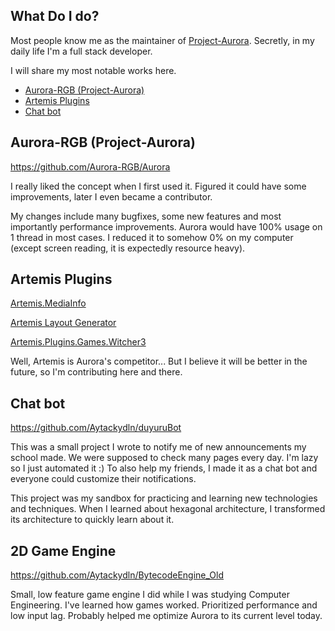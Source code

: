 ## What Do I do?
Most people know me as the maintainer of [Project-Aurora](https://github.com/Aurora-RGB/Aurora).
Secretly, in my daily life I'm a full stack developer.

I will share my most notable works here.

<!-- TOC -->
* [Aurora-RGB (Project-Aurora)](#aurora-rgb--project-aurora-)
* [Artemis Plugins](#artemis-plugins-1)
* [Chat bot](#chat-bot)
<!-- TOC -->

## Aurora-RGB (Project-Aurora)
https://github.com/Aurora-RGB/Aurora

I really liked the concept when I first used it.
Figured it could have some improvements, later I even became a contributor.

My changes include many bugfixes, some new features and most importantly performance improvements.
Aurora would have 100% usage on 1 thread in most cases. I reduced it to somehow 0% on my computer
(except screen reading, it is expectedly resource heavy).

## Artemis Plugins
[Artemis.MediaInfo](https://github.com/Aytackydln/Artemis.MediaInfo)

[Artemis Layout Generator](https://github.com/Aytackydln/Artemis-layout-generator)

[Artemis.Plugins.Games.Witcher3](https://github.com/Aytackydln/Artemis.Plugins.Games.Witcher3)

Well, Artemis is Aurora's competitor...
But I believe it will be better in the future, so I'm contributing here and there.

## Chat bot
https://github.com/Aytackydln/duyuruBot

This was a small project I wrote to notify me of new announcements my school made.
We were supposed to check many pages every day. I'm lazy so I just automated it :)
To also help my friends, I made it as a chat bot and everyone could customize their notifications.

This project was my sandbox for practicing and learning new technologies and techniques.
When I learned about hexagonal architecture, I transformed its architecture to quickly learn about it.

## 2D Game Engine
https://github.com/Aytackydln/BytecodeEngine_Old

Small, low feature game engine I did while I was studying Computer Engineering.
I've learned how games worked. Prioritized performance and low input lag.
Probably helped me optimize Aurora to its current level today.
